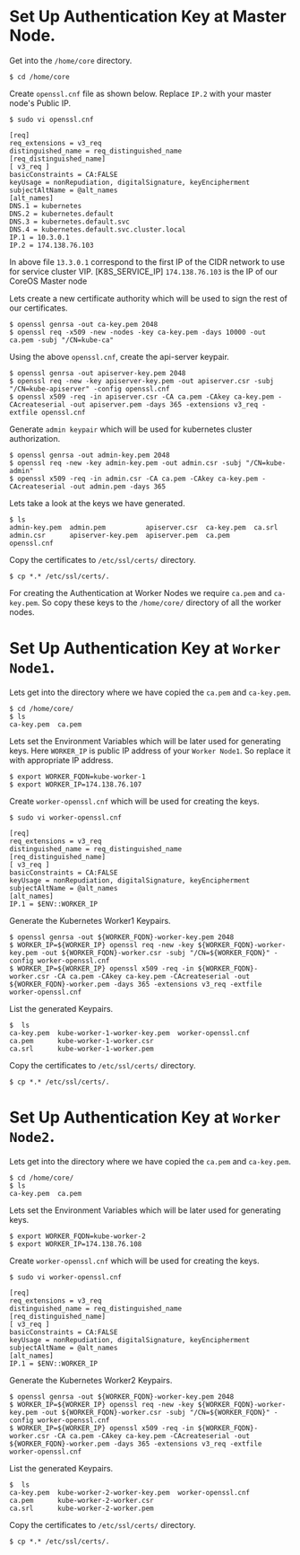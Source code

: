 # Set Up Authentication Key at Master Node.

Get into the `/home/core` directory.
```
$ cd /home/core
```

Create `openssl.cnf` file as shown below. Replace `IP.2` with your master node's Public IP.

```
$ sudo vi openssl.cnf

[req]
req_extensions = v3_req
distinguished_name = req_distinguished_name
[req_distinguished_name]
[ v3_req ]
basicConstraints = CA:FALSE
keyUsage = nonRepudiation, digitalSignature, keyEncipherment
subjectAltName = @alt_names
[alt_names]
DNS.1 = kubernetes
DNS.2 = kubernetes.default
DNS.3 = kubernetes.default.svc
DNS.4 = kubernetes.default.svc.cluster.local
IP.1 = 10.3.0.1
IP.2 = 174.138.76.103
```

In above file `13.3.0.1` correspond to the first IP of the CIDR network to use for service cluster VIP. [K8S_SERVICE_IP]
`174.138.76.103` is the IP of our CoreOS Master node


Lets create a new certificate authority which will be used to sign the rest of our certificates.
```
$ openssl genrsa -out ca-key.pem 2048
$ openssl req -x509 -new -nodes -key ca-key.pem -days 10000 -out ca.pem -subj "/CN=kube-ca"
```

Using the above `openssl.cnf`, create the api-server keypair.
```
$ openssl genrsa -out apiserver-key.pem 2048
$ openssl req -new -key apiserver-key.pem -out apiserver.csr -subj "/CN=kube-apiserver" -config openssl.cnf
$ openssl x509 -req -in apiserver.csr -CA ca.pem -CAkey ca-key.pem -CAcreateserial -out apiserver.pem -days 365 -extensions v3_req -extfile openssl.cnf
```
Generate `admin keypair` which will be used for kubernetes cluster authorization.
```
$ openssl genrsa -out admin-key.pem 2048
$ openssl req -new -key admin-key.pem -out admin.csr -subj "/CN=kube-admin"
$ openssl x509 -req -in admin.csr -CA ca.pem -CAkey ca-key.pem -CAcreateserial -out admin.pem -days 365
```
Lets take a look at the keys we have generated.
```
$ ls
admin-key.pem  admin.pem          apiserver.csr  ca-key.pem  ca.srl
admin.csr      apiserver-key.pem  apiserver.pem  ca.pem      openssl.cnf
```
Copy the certificates to `/etc/ssl/certs/` directory.
```
$ cp *.* /etc/ssl/certs/.
```
For creating the Authentication at Worker Nodes we require `ca.pem` and `ca-key.pem`. So copy these keys to the `/home/core/` directory of all the worker nodes.

# Set Up Authentication Key at `Worker Node1`.

Lets get into the directory where we have copied the `ca.pem` and `ca-key.pem`.
```
$ cd /home/core/
$ ls
ca-key.pem  ca.pem
```

Lets set the Environment Variables which will be later used for generating keys. Here `WORKER_IP` is public IP address of your `Worker Node1`. So replace it with appropriate IP address.

```
$ export WORKER_FQDN=kube-worker-1
$ export WORKER_IP=174.138.76.107
```
Create `worker-openssl.cnf` which will be used for creating the keys.
```
$ sudo vi worker-openssl.cnf

[req]
req_extensions = v3_req
distinguished_name = req_distinguished_name
[req_distinguished_name]
[ v3_req ]
basicConstraints = CA:FALSE
keyUsage = nonRepudiation, digitalSignature, keyEncipherment
subjectAltName = @alt_names
[alt_names]
IP.1 = $ENV::WORKER_IP
```

Generate the Kubernetes Worker1 Keypairs.
```
$ openssl genrsa -out ${WORKER_FQDN}-worker-key.pem 2048
$ WORKER_IP=${WORKER_IP} openssl req -new -key ${WORKER_FQDN}-worker-key.pem -out ${WORKER_FQDN}-worker.csr -subj "/CN=${WORKER_FQDN}" -config worker-openssl.cnf
$ WORKER_IP=${WORKER_IP} openssl x509 -req -in ${WORKER_FQDN}-worker.csr -CA ca.pem -CAkey ca-key.pem -CAcreateserial -out ${WORKER_FQDN}-worker.pem -days 365 -extensions v3_req -extfile worker-openssl.cnf
```
List the generated Keypairs.
```
$  ls 
ca-key.pem  kube-worker-1-worker-key.pem  worker-openssl.cnf
ca.pem      kube-worker-1-worker.csr
ca.srl      kube-worker-1-worker.pem

```
Copy the certificates to `/etc/ssl/certs/` directory.
```
$ cp *.* /etc/ssl/certs/.
```
# Set Up Authentication Key at `Worker Node2`.

Lets get into the directory where we have copied the `ca.pem` and `ca-key.pem`.
```
$ cd /home/core/
$ ls
ca-key.pem  ca.pem
```

Lets set the Environment Variables which will be later used for generating keys.
```
$ export WORKER_FQDN=kube-worker-2
$ export WORKER_IP=174.138.76.108
```
Create `worker-openssl.cnf` which will be used for creating the keys.
```
$ sudo vi worker-openssl.cnf

[req]
req_extensions = v3_req
distinguished_name = req_distinguished_name
[req_distinguished_name]
[ v3_req ]
basicConstraints = CA:FALSE
keyUsage = nonRepudiation, digitalSignature, keyEncipherment
subjectAltName = @alt_names
[alt_names]
IP.1 = $ENV::WORKER_IP
```

Generate the Kubernetes Worker2 Keypairs.
```
$ openssl genrsa -out ${WORKER_FQDN}-worker-key.pem 2048
$ WORKER_IP=${WORKER_IP} openssl req -new -key ${WORKER_FQDN}-worker-key.pem -out ${WORKER_FQDN}-worker.csr -subj "/CN=${WORKER_FQDN}" -config worker-openssl.cnf
$ WORKER_IP=${WORKER_IP} openssl x509 -req -in ${WORKER_FQDN}-worker.csr -CA ca.pem -CAkey ca-key.pem -CAcreateserial -out ${WORKER_FQDN}-worker.pem -days 365 -extensions v3_req -extfile worker-openssl.cnf
```
List the generated Keypairs.
```
$  ls 
ca-key.pem  kube-worker-2-worker-key.pem  worker-openssl.cnf
ca.pem      kube-worker-2-worker.csr
ca.srl      kube-worker-2-worker.pem

```
Copy the certificates to `/etc/ssl/certs/` directory.
```
$ cp *.* /etc/ssl/certs/.
```

